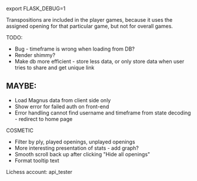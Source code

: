 export FLASK_DEBUG=1



Transpositions are included in the player games, because it uses the assigned opening for that particular game, but not for overall games.

TODO:
- Bug - timeframe is wrong when loading from DB?
- Render shimmy?
- Make db more efficient - store less data, or only store data when user tries to share and get unique link

MAYBE:
- 
- Load Magnus data from client side only
- Show error for failed auth on front-end
- Error handling cannot find username and timeframe from state decoding - redirect to home page


COSMETIC
- Filter by ply, played openings, unplayed openings
- More interesting presentation of stats - add graph?
- Smooth scroll back up after clicking "Hide all openings"
- Format tooltip text




Lichess account: api_tester